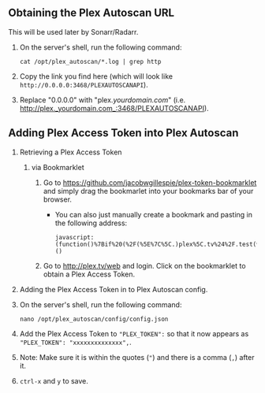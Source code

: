 ## Obtaining the Plex Autoscan URL

This will be used later by Sonarr/Radarr.

1. On the server's shell, run the following command:

    ```
    cat /opt/plex_autoscan/*.log | grep http
    ```
1. Copy the link you find here (which will look like `http://0.0.0.0:3468/PLEXAUTOSCANAPI`).

1. Replace "0.0.0.0" with "plex._yourdomain.com_" (i.e. http://plex._yourdomain.com_:3468/PLEXAUTOSCANAPI).


## Adding Plex Access Token into Plex Autoscan

1. Retrieving a Plex Access Token

    1. via Bookmarklet
        1. Go to https://github.com/jacobwgillespie/plex-token-bookmarklet and simply drag the bookmarlet into your bookmarks bar of your browser. 

            -  You can also just manually create a bookmark and pasting in the following address:

                 ```
                 javascript:(function()%7Bif%20(%2F(%5E%7C%5C.)plex%5C.tv%24%2F.test(window.location.hostname))%20%7Bprompt('Your%20Plex%20token'%2C%20window.PLEXWEB.myPlexAccessToken%7C%7Cwindow.localStorage.myPlexAccessToken)%7D%20else%20%7Balert('Please%20drag%20this%20link%20to%20your%20bookmark%20bar%20and%20click%20it%20when%20using%20the%20Plex%20Web%20App')%3B%7D%7D)()
                 ```

         1.  Go to http://plex.tv/web and login. Click on the bookmarklet to obtain a Plex Access Token.

1. Adding the Plex Access Token in to Plex Autoscan config.

 1. On the server's shell, run the following command:

     ```
     nano /opt/plex_autoscan/config/config.json
     ```
 1. Add the Plex Access Token to `"PLEX_TOKEN":` so that it now appears as `"PLEX_TOKEN": "xxxxxxxxxxxxxx",`.

   1. Note: Make sure it is within the quotes (`"`) and there is a comma (`,`) after it.

 1. `ctrl-x` and `y` to save.
